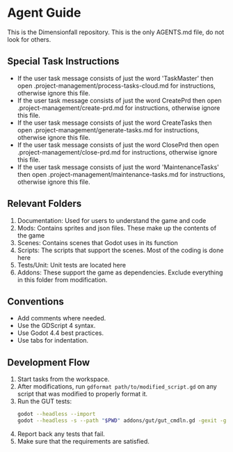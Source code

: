 # Agent Guide

This is the Dimensionfall repository.
This is the only AGENTS.md file, do not look for others.

## Special Task Instructions
- If the user task message consists of just the word 'TaskMaster' then open .project-management/process-tasks-cloud.md for instructions, otherwise ignore this file.
- If the user task message consists of just the word CreatePrd then open .project-management/create-prd.md for instructions, otherwise ignore this file.
- If the user task message consists of just the word CreateTasks then open .project-management/generate-tasks.md for instructions, otherwise ignore this file.
- If the user task message consists of just the word ClosePrd then open .project-management/close-prd.md for instructions, otherwise ignore this file.
- If the user task message consists of just the word 'MaintenanceTasks' then open .project-management/maintenance-tasks.md for instructions, otherwise ignore this file.

## Relevant Folders
1. Documentation: Used for users to understand the game and code
2. Mods: Contains sprites and json files. These make up the contents of the game
3. Scenes: Contains scenes that Godot uses in its function
4. Scripts: The scripts that support the scenes. Most of the coding is done here
5. Tests/Unit: Unit tests are located here
6. Addons: These support the game as dependencies. Exclude everything in this folder from modification.

## Conventions
-  Add comments where needed.
-  Use the GDScript 4 syntax.
-  Use Godot 4.4 best practices.
-  Use tabs for indentation.

## Development Flow
1. Start tasks from the workspace.
2. After modifications, run `gdformat path/to/modified_script.gd` on any script that was modified to properly format it.
3. Run the GUT tests:
   ```bash
   godot --headless --import
   godot --headless -s --path "$PWD" addons/gut/gut_cmdln.gd -gexit -gdir=res://Tests/Unit
   ```
4. Report back any tests that fail.
5. Make sure that the requirements are satisfied.
